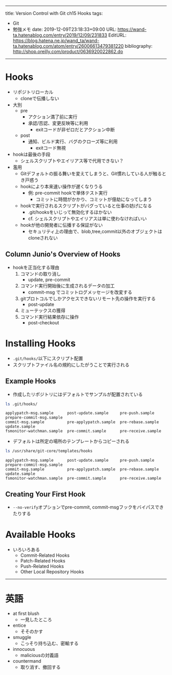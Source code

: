 ---
title: Version Control with Git ch15 Hooks
tags:
- Git
- 勉強メモ
date: 2019-12-09T23:18:33+09:00
URL: https://wand-ta.hatenablog.com/entry/2019/12/09/231833
EditURL: https://blog.hatena.ne.jp/wand_ta/wand-ta.hatenablog.com/atom/entry/26006613479381220
bibliography: http://shop.oreilly.com/product/0636920022862.do
-------------------------------------

# Hooks #

- リポジトリローカル
    - cloneで伝播しない
- 大別
    - pre
        - アクション満了前に実行
        - 承認/否認、変更反映等に利用
            - exitコードが非ゼロだとアクション中断
    - post
        - 通知、ビルド実行、バグのクローズ等に利用
            - exitコード無視
- hookは最後の手段
    - シェルスクリプトやエイリアス等で代用できない？
- 濫用
    - Gitデフォルトの振る舞いを変えてしまうと、Git慣れしている人が触るとき戸惑う
    - hookにより本来速い操作が遅くなりうる
        - 例: pre-commit hookで単体テスト実行
            - コミットに時間がかかり、コミットが億劫になってしまう
    - hookで実行されるスクリプトがバグっていると仕事の妨げになる
        - .git/hooksをいじって無効化するほかない
        - cf. シェルスクリプトやエイリアスは単に使わなければいい
    - hookが他の開発者に伝播する保証がない
        - セキュリティ上の理由で、blob,tree,commit以外のオブジェクトはcloneされない


## Column Junio's Overview of Hooks

- hookを正当化する理由
    1. コマンドの取り消し
        - update, pre-commit
    1. コマンド実行開始後に生成されるデータの加工
        - commit-msg でコミットログメッセージを改変する
    1. gitプロトコルでしかアクセスできないリモート先の操作を実行する
        - post-update 
    1. ミューテックスの獲得
    1. コマンド実行結果依存に操作
        - post-checkout

# Installing Hooks #

- `.git/hooks/`以下にスクリプト配置
- スクリプトファイル名の規約にしたがうことで実行される

## Example Hooks ##

- 作成したリポジトリにはデフォルトでサンプルが配置されている

```sh
ls .git/hooks/
```

```
applypatch-msg.sample      post-update.sample     pre-push.sample     prepare-commit-msg.sample
commit-msg.sample          pre-applypatch.sample  pre-rebase.sample   update.sample
fsmonitor-watchman.sample  pre-commit.sample      pre-receive.sample  
```

- デフォルトは所定の場所のテンプレートからコピーされる

```sh
ls /usr/share/git-core/templates/hooks
```

```
applypatch-msg.sample      post-update.sample     pre-push.sample     prepare-commit-msg.sample
commit-msg.sample          pre-applypatch.sample  pre-rebase.sample   update.sample
fsmonitor-watchman.sample  pre-commit.sample      pre-receive.sample  
```

## Creating Your First Hook ##

- `--no-verify`オプションでpre-commit, commit-msgフックをバイパスできたりする


# Available Hooks #

- いろいろある
    - Commit-Related Hooks
    - Patch-Related Hooks
    - Push-Related Hooks
    - Other Local Repository Hooks


----------------------------------------


# 英語 #

- at first blush
    - 一見したところ
- entice
    - そそのかす
- smuggle
    - こっそり持ち込む、密輸する
- innocuous
    - maliciousの対義語
- countermand
    - 取り消す、撤回する
